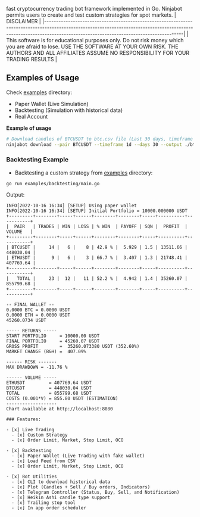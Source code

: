 

 fast cryptocurrency trading bot framework implemented in Go. Ninjabot permits users to create and test custom strategies for spot markets. 
| DISCLAIMER                                                                                                                                                                                                           |
|----------------------------------------------------------------------------------------------------------------------------------------------------------------------------------------------------------------------|
| This software is for educational purposes only. Do not risk money which you are afraid to lose.  USE THE SOFTWARE AT YOUR OWN RISK. THE AUTHORS AND ALL AFFILIATES ASSUME NO RESPONSIBILITY FOR YOUR TRADING RESULTS |

## Examples of Usage

Check [examples](examples) directory:

- Paper Wallet (Live Simulation)
- Backtesting (Simulation with historical data)
- Real Account 


**Example of usage**
```bash
# Download candles of BTCUSDT to btc.csv file (Last 30 days, timeframe 1D)
ninjabot download --pair BTCUSDT --timeframe 1d --days 30 --output ./btc.csv
```

### Backtesting Example

- Backtesting a custom strategy from [examples](examples) directory:
```
go run examples/backtesting/main.go
```

Output:

```
INFO[2022-10-16 16:34] [SETUP] Using paper wallet                   
INFO[2022-10-16 16:34] [SETUP] Initial Portfolio = 10000.000000 USDT 
+---------+--------+-----+------+--------+--------+-----+----------+-----------+
|  PAIR   | TRADES | WIN | LOSS | % WIN  | PAYOFF | SQN |  PROFIT  |  VOLUME   |
+---------+--------+-----+------+--------+--------+-----+----------+-----------+
| BTCUSDT |     14 |   6 |    8 | 42.9 % |  5.929 | 1.5 | 13511.66 | 448030.04 |
| ETHUSDT |      9 |   6 |    3 | 66.7 % |  3.407 | 1.3 | 21748.41 | 407769.64 |
+---------+--------+-----+------+--------+--------+-----+----------+-----------+
|   TOTAL |     23 |  12 |   11 | 52.2 % |  4.942 | 1.4 | 35260.07 | 855799.68 |
+---------+--------+-----+------+--------+--------+-----+----------+-----------+

-- FINAL WALLET --
0.0000 BTC = 0.0000 USDT
0.0000 ETH = 0.0000 USDT
45260.0734 USDT

----- RETURNS -----
START PORTFOLIO     = 10000.00 USDT
FINAL PORTFOLIO     = 45260.07 USDT
GROSS PROFIT        =  35260.073380 USDT (352.60%)
MARKET CHANGE (B&H) =  407.09%

------ RISK -------
MAX DRAWDOWN = -11.76 %

------ VOLUME -----
ETHUSDT         = 407769.64 USDT
BTCUSDT         = 448030.04 USDT
TOTAL           = 855799.68 USDT
COSTS (0.001*V) = 855.80 USDT (ESTIMATION) 
-------------------
Chart available at http://localhost:8080

### Features:

- [x] Live Trading
  - [x] Custom Strategy
  - [x] Order Limit, Market, Stop Limit, OCO

- [x] Backtesting
  - [x] Paper Wallet (Live Trading with fake wallet)
  - [x] Load Feed from CSV
  - [x] Order Limit, Market, Stop Limit, OCO

- [x] Bot Utilities
  - [x] CLI to download historical data
  - [x] Plot (Candles + Sell / Buy orders, Indicators)
  - [x] Telegram Controller (Status, Buy, Sell, and Notification)
  - [x] Heikin Ashi candle type support
  - [x] Trailing stop tool
  - [x] In app order scheduler




